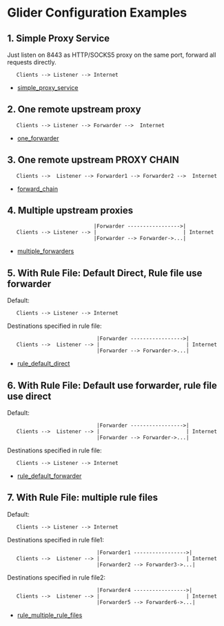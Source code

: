 
# Glider Configuration Examples

## 1. Simple Proxy Service
Just listen on 8443 as HTTP/SOCKS5 proxy on the same port, forward all requests directly.

```      
   Clients --> Listener --> Internet
```

- [simple_proxy_service](1.simple_proxy_service)

## 2. One remote upstream proxy

```
   Clients --> Listener --> Forwarder -->  Internet
```

- [one_forwarder](2.one_forwarder)

## 3. One remote upstream PROXY CHAIN

```
   Clients -->  Listener --> Forwarder1 --> Forwarder2 -->  Internet
```

- [forward_chain](3.forward_chain)

## 4. Multiple upstream proxies

```
                            |Forwarder ----------------->|         
   Clients --> Listener --> |                            | Internet
                            |Forwarder --> Forwarder->...| 
```

- [multiple_forwarders](4.multiple_forwarders)


## 5. With Rule File: Default Direct, Rule file use forwarder

Default:
```
   Clients --> Listener --> Internet
```
Destinations specified in rule file:
```
                             |Forwarder ----------------->|         
   Clients -->  Listener --> |                            | Internet
                             |Forwarder --> Forwarder->...| 
```

- [rule_default_direct](5.rule_default_direct)


## 6. With Rule File: Default use forwarder, rule file use direct

Default:
```
                             |Forwarder ----------------->|         
   Clients -->  Listener --> |                            | Internet
                             |Forwarder --> Forwarder->...| 
```

Destinations specified in rule file:
```
   Clients --> Listener --> Internet
```

- [rule_default_forwarder](6.rule_default_forwarder)


## 7. With Rule File: multiple rule files

Default:
```
   Clients --> Listener --> Internet
```
Destinations specified in rule file1:
```
                             |Forwarder1 ----------------->|         
   Clients -->  Listener --> |                            | Internet
                             |Forwarder2 --> Forwarder3->...| 
```
Destinations specified in rule file2:
```
                             |Forwarder4 ----------------->|         
   Clients -->  Listener --> |                            | Internet
                             |Forwarder5 --> Forwarder6->...| 
```

- [rule_multiple_rule_files](7.rule_multiple_rule_files)